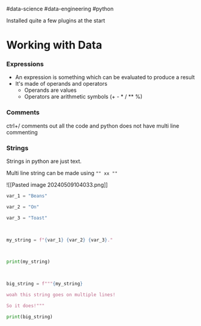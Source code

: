 #data-science #data-engineering #python 

Installed quite a few plugins at the start

# Working with Data

### Expressions

- An expression is something which can be evaluated to produce a result
- It's made of operands and operators
	- Operands are values
	- Operators are arithmetic symbols (+ - * / ** %)

### Comments

ctrl+/ comments out all the code and python does not have multi line commenting

### Strings

Strings in python are just text.

Multi line string can be made using `"" xx ""`

![[Pasted image 20240509104033.png]]


```python
var_1 = "Beans"

var_2 = "On"

var_3 = "Toast"

  

my_string = f"{var_1} {var_2} {var_3}."

  

print(my_string)

  

big_string = f"""{my_string}

woah this string goes on multiple lines!

So it does!"""

print(big_string)
```